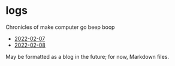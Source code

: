# logs
 Chronicles of make computer go beep boop

 - [2022-02-07](https://github.com/cyrusae/logs/blob/main/0220207.md)
 - [2022-02-08](https://github.com/cyrusae/logs/blob/main/0220208.md)

May be formatted as a blog in the future; for now, Markdown files.